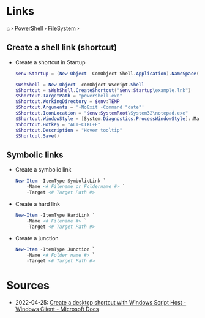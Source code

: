 <h1> Links </h1>

[⌂](../../README.md) › [PowerShell](../../README.md) › [FileSystem](filesystem.md) ›

## Create a shell link (shortcut)

- Create a shortcut in Startup
    ```powershell
    $env:Startup = (New-Object -ComObject Shell.Application).NameSpace('shell:Startup').Self.Path

    $WshShell = New-Object -comObject WScript.Shell
    $Shortcut = $WshShell.CreateShortcut("$env:Startup\example.lnk")
    $Shortcut.TargetPath = "powershell.exe"
    $Shortcut.WorkingDirectory = $env:TEMP
    $Shortcut.Arguments = '-NoExit -Command "date"'
    $Shortcut.IconLocation = "$env:SystemRoot\System32\notepad.exe"
    $Shortcut.WindowStyle = [System.Diagnostics.ProcessWindowStyle]::Maximized
    $Shortcut.Hotkey = "ALT+CTRL+F"
    $Shortcut.Description = "Hover tooltip"
    $Shortcut.Save()
    ```


## Symbolic links

- Create a symbolic link
    ```powershell
    New-Item -ItemType SymbolicLink `
        -Name <# Filename or Foldername #> `
        -Target <# Target Path #>
    ```

- Create a hard link
    ```powershell
    New-Item -ItemType HardLink `
        -Name <# Filename #> `
        -Target <# Target Path #>
    ```

- Create a junction
    ```powershell
    New-Item -ItemType Junction `
        -Name <# Folder name #> `
        -Target <# Target Path #>
    ```


# Sources

- 2022-04-25: [Create a desktop shortcut with Windows Script Host - Windows Client - Microsoft Docs](https://docs.microsoft.com/en-us/troubleshoot/windows-client/admin-development/create-desktop-shortcut-with-wsh)